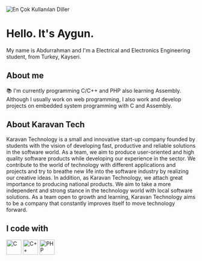 ![En Çok Kullanılan Diller](https://github-readme-stats.vercel.app/api/top-langs/?username=aayggunn&layout=compact&theme=radical)


# Hello. It's Aygun.

My name is Abdurrahman and I'm a Electrical and Electronics Engineering student, from Turkey, Kayseri.

## About me
📚 I'm currently programming C/C++ and PHP also learning Assembly. Although I usually work on web programming, I also work and develop projects on embedded system programming with C and Assembly.

## About Karavan Tech

Karavan Technology is a small and innovative start-up company founded by students with the vision of developing fast, productive and reliable solutions in the software world. As a team, we aim to produce user-oriented and high quality software products while developing our experience in the sector. We contribute to the world of technology with different applications and projects and try to breathe new life into the software industry by realizing our creative ideas. In addition, as Karavan Technology, we attach great importance to producing national products. We aim to take a more independent and strong stance in the technology world with local software solutions. As a team open to growth and learning, Karavan Technology aims to be a company that constantly improves itself to move technology forward.

## I code with
<p>
  <img src="https://cdn.jsdelivr.net/gh/devicons/devicon/icons/c/c-original.svg" alt="C" width="40" height="40"/>
  <img src="https://cdn.jsdelivr.net/gh/devicons/devicon/icons/cplusplus/cplusplus-original.svg" alt="C++" width="40" height="40"/>
  <img src="https://cdn.jsdelivr.net/gh/devicons/devicon/icons/php/php-original.svg" alt="PHP" width="40" height="40"/>
</p>
